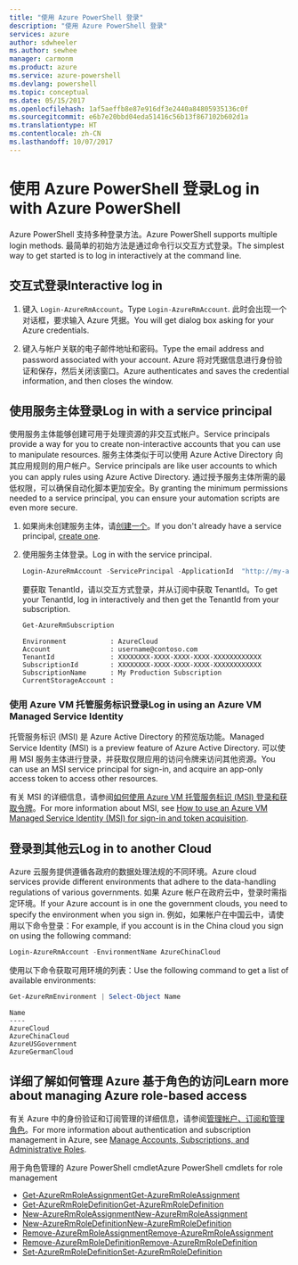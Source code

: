 ```yaml
---
title: "使用 Azure PowerShell 登录"
description: "使用 Azure PowerShell 登录"
services: azure
author: sdwheeler
ms.author: sewhee
manager: carmonm
ms.product: azure
ms.service: azure-powershell
ms.devlang: powershell
ms.topic: conceptual
ms.date: 05/15/2017
ms.openlocfilehash: 1af5aeffb8e87e916df3e2440a84805935136c0f
ms.sourcegitcommit: e6b7e20bbd04eda51416c56b13f867102b602d1a
ms.translationtype: HT
ms.contentlocale: zh-CN
ms.lasthandoff: 10/07/2017
---
```

# <a name="log-in-with-azure-powershell"></a><span data-ttu-id="db103-103">使用 Azure PowerShell 登录</span><span class="sxs-lookup"><span data-stu-id="db103-103">Log in with Azure PowerShell</span></span>

<span data-ttu-id="db103-104">Azure PowerShell 支持多种登录方法。</span><span class="sxs-lookup"><span data-stu-id="db103-104">Azure PowerShell supports multiple login methods.</span></span> <span data-ttu-id="db103-105">最简单的初始方法是通过命令行以交互方式登录。</span><span class="sxs-lookup"><span data-stu-id="db103-105">The simplest way to get started is to log in interactively at the command line.</span></span>

## <a name="interactive-log-in"></a><span data-ttu-id="db103-106">交互式登录</span><span class="sxs-lookup"><span data-stu-id="db103-106">Interactive log in</span></span>

1. <span data-ttu-id="db103-107">键入 `Login-AzureRmAccount`。</span><span class="sxs-lookup"><span data-stu-id="db103-107">Type `Login-AzureRmAccount`.</span></span> <span data-ttu-id="db103-108">此时会出现一个对话框，要求输入 Azure 凭据。</span><span class="sxs-lookup"><span data-stu-id="db103-108">You will get dialog box asking for your Azure credentials.</span></span>

2. <span data-ttu-id="db103-109">键入与帐户关联的电子邮件地址和密码。</span><span class="sxs-lookup"><span data-stu-id="db103-109">Type the email address and password associated with your account.</span></span> <span data-ttu-id="db103-110">Azure 将对凭据信息进行身份验证和保存，然后关闭该窗口。</span><span class="sxs-lookup"><span data-stu-id="db103-110">Azure authenticates and saves the credential information, and then closes the window.</span></span>

## <a name="log-in-with-a-service-principal"></a><span data-ttu-id="db103-111">使用服务主体登录</span><span class="sxs-lookup"><span data-stu-id="db103-111">Log in with a service principal</span></span>

<span data-ttu-id="db103-112">使用服务主体能够创建可用于处理资源的非交互式帐户。</span><span class="sxs-lookup"><span data-stu-id="db103-112">Service principals provide a way for you to create non-interactive accounts that you can use to manipulate resources.</span></span> <span data-ttu-id="db103-113">服务主体类似于可以使用 Azure Active Directory 向其应用规则的用户帐户。</span><span class="sxs-lookup"><span data-stu-id="db103-113">Service principals are like user accounts to which you can apply rules using Azure Active Directory.</span></span> <span data-ttu-id="db103-114">通过授予服务主体所需的最低权限，可以确保自动化脚本更加安全。</span><span class="sxs-lookup"><span data-stu-id="db103-114">By granting the minimum permissions needed to a service principal, you can ensure your automation scripts are even more secure.</span></span>

1. <span data-ttu-id="db103-115">如果尚未创建服务主体，请[创建一个](create-azure-service-principal-azureps.md)。</span><span class="sxs-lookup"><span data-stu-id="db103-115">If you don't already have a service principal, [create one](create-azure-service-principal-azureps.md).</span></span>

2. <span data-ttu-id="db103-116">使用服务主体登录。</span><span class="sxs-lookup"><span data-stu-id="db103-116">Log in with the service principal.</span></span>

    ```powershell
    Login-AzureRmAccount -ServicePrincipal -ApplicationId  "http://my-app" -Credential $pscredential -TenantId $tenantid
    ```

    <span data-ttu-id="db103-117">要获取 TenantId，请以交互方式登录，并从订阅中获取 TenantId。</span><span class="sxs-lookup"><span data-stu-id="db103-117">To get your TenantId, log in interactively and then get the TenantId from your subscription.</span></span>

    ```powershell
    Get-AzureRmSubscription
    ```

    ```
    Environment           : AzureCloud
    Account               : username@contoso.com
    TenantId              : XXXXXXXX-XXXX-XXXX-XXXX-XXXXXXXXXXXX
    SubscriptionId        : XXXXXXXX-XXXX-XXXX-XXXX-XXXXXXXXXXXX
    SubscriptionName      : My Production Subscription
    CurrentStorageAccount :
    ```

### <a name="log-in-using-an-azure-vm-managed-service-identity"></a><span data-ttu-id="db103-118">使用 Azure VM 托管服务标识登录</span><span class="sxs-lookup"><span data-stu-id="db103-118">Log in using an Azure VM Managed Service Identity</span></span>

<span data-ttu-id="db103-119">托管服务标识 (MSI) 是 Azure Active Directory 的预览版功能。</span><span class="sxs-lookup"><span data-stu-id="db103-119">Managed Service Identity (MSI) is a preview feature of Azure Active Directory.</span></span> <span data-ttu-id="db103-120">可以使用 MSI 服务主体进行登录，并获取仅限应用的访问令牌来访问其他资源。</span><span class="sxs-lookup"><span data-stu-id="db103-120">You can use an MSI service principal for sign-in, and acquire an app-only access token to access other resources.</span></span>

<span data-ttu-id="db103-121">有关 MSI 的详细信息，请参阅[如何使用 Azure VM 托管服务标识 (MSI) 登录和获取令牌](/azure/active-directory/msi-how-to-get-access-token-using-msi)。</span><span class="sxs-lookup"><span data-stu-id="db103-121">For more information about MSI, see [How to use an Azure VM Managed Service Identity (MSI) for sign-in and token acquisition](/azure/active-directory/msi-how-to-get-access-token-using-msi).</span></span>

## <a name="log-in-to-another-cloud"></a><span data-ttu-id="db103-122">登录到其他云</span><span class="sxs-lookup"><span data-stu-id="db103-122">Log in to another Cloud</span></span>

<span data-ttu-id="db103-123">Azure 云服务提供遵循各政府的数据处理法规的不同环境。</span><span class="sxs-lookup"><span data-stu-id="db103-123">Azure cloud services provide different environments that adhere to the data-handling regulations of various governments.</span></span> <span data-ttu-id="db103-124">如果 Azure 帐户在政府云中，登录时需指定环境。</span><span class="sxs-lookup"><span data-stu-id="db103-124">If your Azure account is in one the government clouds, you need to specify the environment when you sign in.</span></span> <span data-ttu-id="db103-125">例如，如果帐户在中国云中，请使用以下命令登录：</span><span class="sxs-lookup"><span data-stu-id="db103-125">For example, if you account is in the China cloud you sign on using the following command:</span></span>

```powershell
Login-AzureRmAccount -EnvironmentName AzureChinaCloud
```

<span data-ttu-id="db103-126">使用以下命令获取可用环境的列表：</span><span class="sxs-lookup"><span data-stu-id="db103-126">Use the following command to get a list of available environments:</span></span>

```powershell
Get-AzureRmEnvironment | Select-Object Name
```

```
Name
----
AzureCloud
AzureChinaCloud
AzureUSGovernment
AzureGermanCloud
```

## <a name="learn-more-about-managing-azure-role-based-access"></a><span data-ttu-id="db103-127">详细了解如何管理 Azure 基于角色的访问</span><span class="sxs-lookup"><span data-stu-id="db103-127">Learn more about managing Azure role-based access</span></span>

<span data-ttu-id="db103-128">有关 Azure 中的身份验证和订阅管理的详细信息，请参阅[管理帐户、订阅和管理角色](/azure/active-directory/role-based-access-control-configure)。</span><span class="sxs-lookup"><span data-stu-id="db103-128">For more information about authentication and subscription management in Azure, see [Manage Accounts, Subscriptions, and Administrative Roles](/azure/active-directory/role-based-access-control-configure).</span></span>

<span data-ttu-id="db103-129">用于角色管理的 Azure PowerShell cmdlet</span><span class="sxs-lookup"><span data-stu-id="db103-129">Azure PowerShell cmdlets for role management</span></span>

* [<span data-ttu-id="db103-130">Get-AzureRmRoleAssignment</span><span class="sxs-lookup"><span data-stu-id="db103-130">Get-AzureRmRoleAssignment</span></span>](/powershell/module/AzureRM.Resources/Get-AzureRmRoleAssignment)
* [<span data-ttu-id="db103-131">Get-AzureRmRoleDefinition</span><span class="sxs-lookup"><span data-stu-id="db103-131">Get-AzureRmRoleDefinition</span></span>](/powershell/module/AzureRM.Resources/Get-AzureRmRoleDefinition)
* [<span data-ttu-id="db103-132">New-AzureRmRoleAssignment</span><span class="sxs-lookup"><span data-stu-id="db103-132">New-AzureRmRoleAssignment</span></span>](/powershell/module/AzureRM.Resources/New-AzureRmRoleAssignment)
* [<span data-ttu-id="db103-133">New-AzureRmRoleDefinition</span><span class="sxs-lookup"><span data-stu-id="db103-133">New-AzureRmRoleDefinition</span></span>](/powershell/module/AzureRM.Resources/New-AzureRmRoleDefinition)
* [<span data-ttu-id="db103-134">Remove-AzureRmRoleAssignment</span><span class="sxs-lookup"><span data-stu-id="db103-134">Remove-AzureRmRoleAssignment</span></span>](/powershell/module/AzureRM.Resources/Remove-AzureRmRoleAssignment)
* [<span data-ttu-id="db103-135">Remove-AzureRmRoleDefinition</span><span class="sxs-lookup"><span data-stu-id="db103-135">Remove-AzureRmRoleDefinition</span></span>](/powershell/module/AzureRM.Resources/Remove-AzureRmRoleDefinition)
* [<span data-ttu-id="db103-136">Set-AzureRmRoleDefinition</span><span class="sxs-lookup"><span data-stu-id="db103-136">Set-AzureRmRoleDefinition</span></span>](/powershell/moduel/AzureRM.Resources/Set-AzureRmRoleDefinition)
